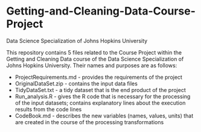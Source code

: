 # Getting-and-Cleaning-Data-Course-Project
Data Science Specialization of Johns Hopkins University

This repository contains 5 files related to the Course Project within the Getting and Cleaning Data course of the Data Science Specialization of Johns Hopkins University. Their names and purposes are as follows: 
* ProjectRequirements.md - provides the requirements of the project 
* OriginalDataSet.zip - contains the input data files 
* TidyDataSet.txt - a tidy dataset that is the end product of the project
* Run_analysis.R - gives the R code that is necessary for the processing of the input datasets; contains explanatory lines about the execution results from the code lines
* CodeBook.md - describes the new variables (names, values, units) that are created in the course of the processing transformations
